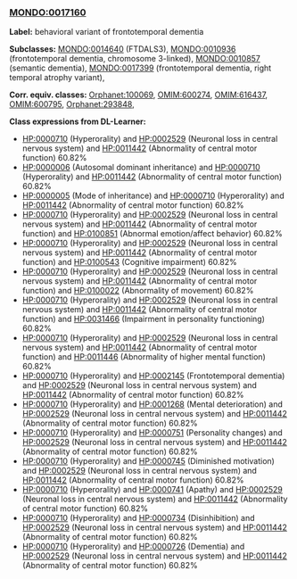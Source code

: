 
### [MONDO:0017160](http://purl.obolibrary.org/obo/MONDO_0017160)
**Label:** behavioral variant of frontotemporal dementia

**Subclasses:** [MONDO:0014640](http://purl.obolibrary.org/obo/MONDO_0014640) (FTDALS3), [MONDO:0010936](http://purl.obolibrary.org/obo/MONDO_0010936) (frontotemporal dementia, chromosome 3-linked), [MONDO:0010857](http://purl.obolibrary.org/obo/MONDO_0010857) (semantic dementia), [MONDO:0017399](http://purl.obolibrary.org/obo/MONDO_0017399) (frontotemporal dementia, right temporal atrophy variant), 

**Corr. equiv. classes:** [Orphanet:100069](http://www.orpha.net/ORDO/Orphanet_100069), [OMIM:600274](http://purl.obolibrary.org/obo/OMIM_600274), [OMIM:616437](http://purl.obolibrary.org/obo/OMIM_616437), [OMIM:600795](http://purl.obolibrary.org/obo/OMIM_600795), [Orphanet:293848](http://www.orpha.net/ORDO/Orphanet_293848), 

**Class expressions from DL-Learner:**

- [HP:0000710](http://purl.obolibrary.org/obo/HP_0000710) (Hyperorality) and [HP:0002529](http://purl.obolibrary.org/obo/HP_0002529) (Neuronal loss in central nervous system) and [HP:0011442](http://purl.obolibrary.org/obo/HP_0011442) (Abnormality of central motor function) 60.82%
- [HP:0000006](http://purl.obolibrary.org/obo/HP_0000006) (Autosomal dominant inheritance) and [HP:0000710](http://purl.obolibrary.org/obo/HP_0000710) (Hyperorality) and [HP:0011442](http://purl.obolibrary.org/obo/HP_0011442) (Abnormality of central motor function) 60.82%
- [HP:0000005](http://purl.obolibrary.org/obo/HP_0000005) (Mode of inheritance) and [HP:0000710](http://purl.obolibrary.org/obo/HP_0000710) (Hyperorality) and [HP:0011442](http://purl.obolibrary.org/obo/HP_0011442) (Abnormality of central motor function) 60.82%
- [HP:0000710](http://purl.obolibrary.org/obo/HP_0000710) (Hyperorality) and [HP:0002529](http://purl.obolibrary.org/obo/HP_0002529) (Neuronal loss in central nervous system) and [HP:0011442](http://purl.obolibrary.org/obo/HP_0011442) (Abnormality of central motor function) and [HP:0100851](http://purl.obolibrary.org/obo/HP_0100851) (Abnormal emotion/affect behavior) 60.82%
- [HP:0000710](http://purl.obolibrary.org/obo/HP_0000710) (Hyperorality) and [HP:0002529](http://purl.obolibrary.org/obo/HP_0002529) (Neuronal loss in central nervous system) and [HP:0011442](http://purl.obolibrary.org/obo/HP_0011442) (Abnormality of central motor function) and [HP:0100543](http://purl.obolibrary.org/obo/HP_0100543) (Cognitive impairment) 60.82%
- [HP:0000710](http://purl.obolibrary.org/obo/HP_0000710) (Hyperorality) and [HP:0002529](http://purl.obolibrary.org/obo/HP_0002529) (Neuronal loss in central nervous system) and [HP:0011442](http://purl.obolibrary.org/obo/HP_0011442) (Abnormality of central motor function) and [HP:0100022](http://purl.obolibrary.org/obo/HP_0100022) (Abnormality of movement) 60.82%
- [HP:0000710](http://purl.obolibrary.org/obo/HP_0000710) (Hyperorality) and [HP:0002529](http://purl.obolibrary.org/obo/HP_0002529) (Neuronal loss in central nervous system) and [HP:0011442](http://purl.obolibrary.org/obo/HP_0011442) (Abnormality of central motor function) and [HP:0031466](http://purl.obolibrary.org/obo/HP_0031466) (Impairment in personality functioning) 60.82%
- [HP:0000710](http://purl.obolibrary.org/obo/HP_0000710) (Hyperorality) and [HP:0002529](http://purl.obolibrary.org/obo/HP_0002529) (Neuronal loss in central nervous system) and [HP:0011442](http://purl.obolibrary.org/obo/HP_0011442) (Abnormality of central motor function) and [HP:0011446](http://purl.obolibrary.org/obo/HP_0011446) (Abnormality of higher mental function) 60.82%
- [HP:0000710](http://purl.obolibrary.org/obo/HP_0000710) (Hyperorality) and [HP:0002145](http://purl.obolibrary.org/obo/HP_0002145) (Frontotemporal dementia) and [HP:0002529](http://purl.obolibrary.org/obo/HP_0002529) (Neuronal loss in central nervous system) and [HP:0011442](http://purl.obolibrary.org/obo/HP_0011442) (Abnormality of central motor function) 60.82%
- [HP:0000710](http://purl.obolibrary.org/obo/HP_0000710) (Hyperorality) and [HP:0001268](http://purl.obolibrary.org/obo/HP_0001268) (Mental deterioration) and [HP:0002529](http://purl.obolibrary.org/obo/HP_0002529) (Neuronal loss in central nervous system) and [HP:0011442](http://purl.obolibrary.org/obo/HP_0011442) (Abnormality of central motor function) 60.82%
- [HP:0000710](http://purl.obolibrary.org/obo/HP_0000710) (Hyperorality) and [HP:0000751](http://purl.obolibrary.org/obo/HP_0000751) (Personality changes) and [HP:0002529](http://purl.obolibrary.org/obo/HP_0002529) (Neuronal loss in central nervous system) and [HP:0011442](http://purl.obolibrary.org/obo/HP_0011442) (Abnormality of central motor function) 60.82%
- [HP:0000710](http://purl.obolibrary.org/obo/HP_0000710) (Hyperorality) and [HP:0000745](http://purl.obolibrary.org/obo/HP_0000745) (Diminished motivation) and [HP:0002529](http://purl.obolibrary.org/obo/HP_0002529) (Neuronal loss in central nervous system) and [HP:0011442](http://purl.obolibrary.org/obo/HP_0011442) (Abnormality of central motor function) 60.82%
- [HP:0000710](http://purl.obolibrary.org/obo/HP_0000710) (Hyperorality) and [HP:0000741](http://purl.obolibrary.org/obo/HP_0000741) (Apathy) and [HP:0002529](http://purl.obolibrary.org/obo/HP_0002529) (Neuronal loss in central nervous system) and [HP:0011442](http://purl.obolibrary.org/obo/HP_0011442) (Abnormality of central motor function) 60.82%
- [HP:0000710](http://purl.obolibrary.org/obo/HP_0000710) (Hyperorality) and [HP:0000734](http://purl.obolibrary.org/obo/HP_0000734) (Disinhibition) and [HP:0002529](http://purl.obolibrary.org/obo/HP_0002529) (Neuronal loss in central nervous system) and [HP:0011442](http://purl.obolibrary.org/obo/HP_0011442) (Abnormality of central motor function) 60.82%
- [HP:0000710](http://purl.obolibrary.org/obo/HP_0000710) (Hyperorality) and [HP:0000726](http://purl.obolibrary.org/obo/HP_0000726) (Dementia) and [HP:0002529](http://purl.obolibrary.org/obo/HP_0002529) (Neuronal loss in central nervous system) and [HP:0011442](http://purl.obolibrary.org/obo/HP_0011442) (Abnormality of central motor function) 60.82%


